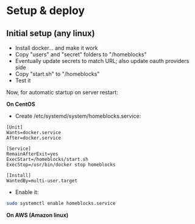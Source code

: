 # Setup & deploy

## Initial setup (any linux)

* Install docker... and make it work
* Copy "users" and "secret" folders to "/homeblocks"
* Eventually update secrets to match URL; also update oauth providers side
* Copy "start.sh" to "/homeblocks"
* Test it

Now, for automatic startup on server restart:

**On CentOS**

* Create /etc/systemd/system/homeblocks.service:

```
[Unit]
Wants=docker.service
After=docker.service

[Service]
RemainAfterExit=yes
ExecStart=/homeblocks/start.sh
ExecStop=/usr/bin/docker stop homeblocks

[Install]
WantedBy=multi-user.target
```

* Enable it:

```bash
sudo systemctl enable homeblocks.service
```

**On AWS (Amazon linux)**
